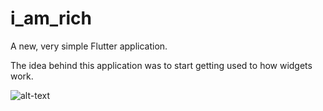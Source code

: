 # i_am_rich

A new, very simple Flutter application.

The idea behind this application was to start getting used to how widgets work.

![alt-text](https://media.giphy.com/media/H8KuFq9IGKUffxJbXz/giphy.gif)
